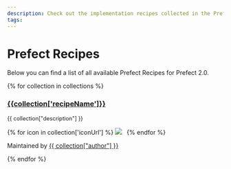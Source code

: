 ```yaml
---
description: Check out the implementation recipes collected in the Prefect Recipes library.
tags:
---
```


# Prefect Recipes

Below you can find a list of all available Prefect Recipes for Prefect 2.0.

<!-- The code below is a jinja2 template that will be rendered by generate_catalog.py -->
<div style="display:grid; grid-template-columns: repeat(auto-fit, minmax(300px, 1fr)); margin: 0 1em 0 auto">
{% for collection in collections %}
    <div>
        <a href="{{ collection['repo'] }}">
            <h3>{{collection['recipeName']}}</h3>
        </a>
        <p style="font-size: 0.8rem">
            {{ collection["description"] }}
        </p>
        <p>
            {% for icon in collection['iconUrl'] %}
                <img src="{{ icon }}" style="max-height: 48px; max-width: 48px; margin: 0 0.5em 0 auto">
            {% endfor %}
        </p>
        <p>
            Maintained by <a href="{{ collection["authorUrl"] }}">{{ collection["author"] }}</a>
        </p>
    </div>
{% endfor %}
</div >
